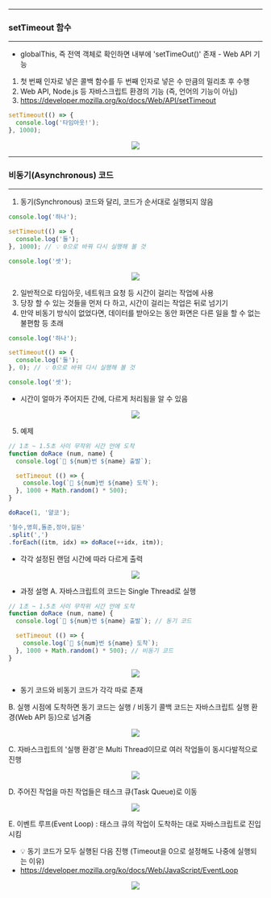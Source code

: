 -----
### setTimeout 함수
-----
* globalThis, 즉 전역 객체로 확인하면 내부에 'setTimeOut()' 존재 - Web API 기능
1. 첫 번째 인자로 넣은 콜백 함수를 두 번째 인자로 넣은 수 만큼의 밀리초 후 수행
2. Web API, Node.js 등 자바스크립트 환경의 기능 (즉, 언어의 기능이 아님)
3. https://developer.mozilla.org/ko/docs/Web/API/setTimeout
```js
setTimeout(() => {
  console.log('타임아웃!');
}, 1000);
```
<div align="center">
<img src="https://github.com/sooyounghan/HTTP/assets/34672301/5a5b933f-388f-4abc-94a6-3f274fbfcf60">
</div>

-----
### 비동기(Asynchronous) 코드
-----
1. 동기(Synchronous) 코드와 달리, 코드가 순서대로 실행되지 않음
```js
console.log('하나');

setTimeout(() => {
  console.log('둘');
}, 1000); // 💡 0으로 바꿔 다시 실행해 볼 것

console.log('셋');
```
<div align="center">
<img src="https://github.com/sooyounghan/HTTP/assets/34672301/110719c3-22af-40ee-a015-418903bf656a">
</div>

2. 일반적으로 타임아웃, 네트워크 요청 등 시간이 걸리는 작업에 사용
3. 당장 할 수 있는 것들을 먼저 다 하고, 시간이 걸리는 작업은 뒤로 넘기기
4. 만약 비동기 방식이 없었다면, 데이터를 받아오는 동안 화면은 다른 일을 할 수 없는 불편함 등 초래
```js
console.log('하나');

setTimeout(() => {
  console.log('둘');
}, 0); // 💡 0으로 바꿔 다시 실행해 볼 것

console.log('셋');
```
  - 시간이 얼마가 주어지든 간에, 다르게 처리됨을 알 수 있음
<div align="center">
<img src="https://github.com/sooyounghan/HTTP/assets/34672301/188579b3-1d01-41a4-a1f5-513b88f33039">
</div>

5. 예제
```js
// 1초 ~ 1.5초 사이 무작위 시간 안에 도착
function doRace (num, name) {
  console.log(`👟 ${num}번 ${name} 출발`);

  setTimeout (() => {
    console.log(`🚩 ${num}번 ${name} 도착`);
  }, 1000 + Math.random() * 500);
}

doRace(1, '얄코');

'철수,영희,돌준,정아,길돈'
.split(',')
.forEach((itm, idx) => doRace(++idx, itm));
```
  - 각각 설정된 랜덤 시간에 따라 다르게 출력
<div align="center">
<img src="https://github.com/sooyounghan/HTTP/assets/34672301/8d634269-eb40-4548-b01f-5de541499bbf">
</div>

  - 과정 설명
A. 자바스크립트의 코드는 Single Thread로 실행
```js
// 1초 ~ 1.5초 사이 무작위 시간 안에 도착
function doRace (num, name) {
  console.log(`👟 ${num}번 ${name} 출발`); // 동기 코드

  setTimeout (() => {
    console.log(`🚩 ${num}번 ${name} 도착`);
  }, 1000 + Math.random() * 500); // 비동기 코드
}
```
<div align="center">
<img src="https://github.com/sooyounghan/HTTP/assets/34672301/b3e7e3ac-86cb-4259-9eaa-6cf1d0702479">
</div>

  - 동기 코드와 비동기 코드가 각각 따로 존재

B. 실행 시점에 도착하면 동기 코드는 실행 / 비동기 콜백 코드는 자바스크립트 실행 환경(Web API 등)으로 넘겨줌
<div align="center">
<img src="https://github.com/sooyounghan/HTTP/assets/34672301/33245e9b-16ca-4ce1-a028-ce5d378f8e36">
</div>

C. 자바스크립트의 '실행 환경'은 Multi Thread이므로 여러 작업들이 동시다발적으로 진행
<div align="center">
<img src="https://github.com/sooyounghan/HTTP/assets/34672301/149d5b98-0ae7-4991-aa82-3dec05d368e8">
</div>

D. 주어진 작업을 마친 작업들은 태스크 큐(Task Queue)로 이동
<div align="center">
<img src="https://github.com/sooyounghan/HTTP/assets/34672301/407ca708-02d5-45a1-b609-4356bebf78b5">
</div>

E. 이벤트 루프(Event Loop) : 태스크 큐의 작업이 도착하는 대로 자바스크립트로 진입시킴
  - 💡 동기 코드가 모두 실행된 다음 진행 (Timeout을 0으로 설정해도 나중에 실행되는 이유)
  - https://developer.mozilla.org/ko/docs/Web/JavaScript/EventLoop
<div align="center">
<img src="https://github.com/sooyounghan/HTTP/assets/34672301/6630712f-b168-4208-b663-80f6dee26011">
</div>
